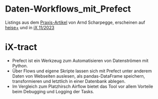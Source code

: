 # Daten-Workflows_mit_Prefect

Listings aus dem [Praxis-Artikel](https://www.heise.de/select/ix/2023/11/2301614243553268792) von Arnd Scharpegge, erscheinen auf [heise+](https://heise.de/-9318580) und in [iX 11/2023](https://www.heise.de/select/ix/2023/11)

# iX-tract
- Prefect ist ein Werkzeug zum Automatisieren von Datenströmen mit Python.
- Über Flows und eigene Skripte lassen sich mit Prefect unter anderem Daten von Webseiten auslesen, als pandas-DataFrame speichern, transformieren und letztlich in einer Datenbank ablegen.
- Im Vergleich zum Platzhirsch Airflow bietet das Tool vor allem Vorteile beim Debugging und Logging der Tasks.
